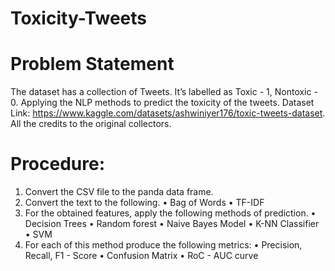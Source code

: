 # Toxicity-Tweets

# Problem Statement
The dataset has a collection of Tweets. It’s labelled as Toxic - 1, Nontoxic - 0. 
Applying the NLP methods to predict the toxicity of the tweets. 
Dataset Link: https://www.kaggle.com/datasets/ashwiniyer176/toxic-tweets-dataset. 
All the credits to the original collectors.

# Procedure:
1. Convert the CSV file to the panda data frame.
2. Convert the text to the following.
• Bag of Words
• TF-IDF
3. For the obtained features, apply the following methods of prediction.
• Decision Trees
• Random forest
• Naive Bayes Model
• K-NN Classifier
• SVM
4. For each of this method produce the following metrics:
• Precision, Recall, F1 - Score
• Confusion Matrix
• RoC - AUC curve
